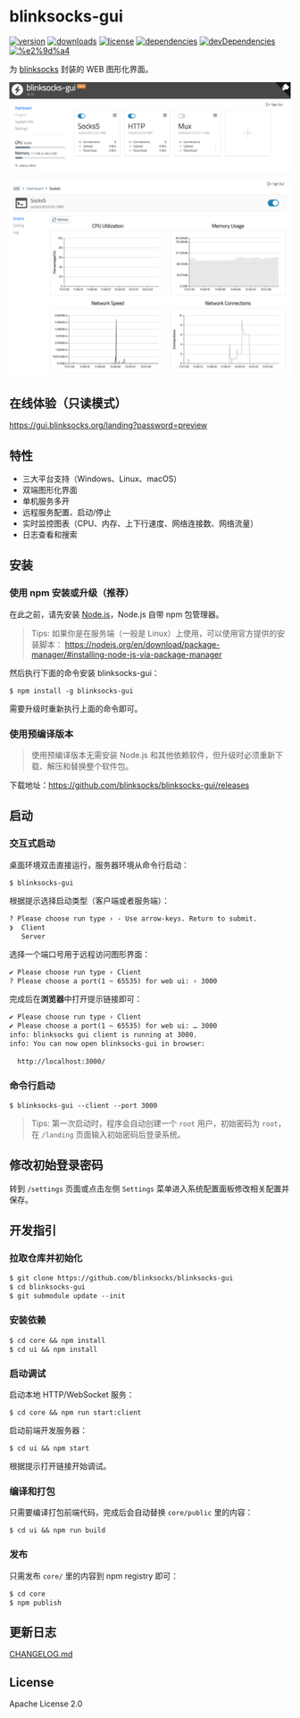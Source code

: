 # blinksocks-gui

[![version](https://img.shields.io/npm/v/blinksocks-gui.svg)](https://www.npmjs.com/package/blinksocks-gui)
[![downloads](https://img.shields.io/npm/dt/blinksocks-gui.svg)](https://www.npmjs.com/package/blinksocks-gui)
[![license](https://img.shields.io/npm/l/blinksocks-gui.svg)](https://github.com/blinksocks/blinksocks-gui/blob/master/LICENSE)
[![dependencies](https://img.shields.io/david/blinksocks/blinksocks-gui.svg)](https://www.npmjs.com/package/blinksocks-gui)
[![devDependencies](https://img.shields.io/david/dev/blinksocks/blinksocks-gui.svg)](https://www.npmjs.com/package/blinksocks-gui)
[![%e2%9d%a4](https://img.shields.io/badge/made%20with-%e2%9d%a4-ff69b4.svg)](https://github.com/blinksocks/blinksocks-gui)

为 [blinksocks](https://github.com/blinksocks/blinksocks) 封装的 WEB 图形化界面。

![](screenshot-0.png)

![](screenshot-1.png)

## 在线体验（只读模式）

https://gui.blinksocks.org/landing?password=preview

## 特性

- 三大平台支持（Windows、Linux、macOS）
- 双端图形化界面
- 单机服务多开
- 远程服务配置、启动/停止
- 实时监控图表（CPU、内存、上下行速度、网络连接数、网络流量）
- 日志查看和搜索

## 安装

### 使用 npm 安装或升级（推荐）

在此之前，请先安装 [Node.js](https://nodejs.org/en/)，Node.js 自带 npm 包管理器。

> Tips: 如果你是在服务端（一般是 Linux）上使用，可以使用官方提供的安装脚本：
> https://nodejs.org/en/download/package-manager/#installing-node-js-via-package-manager

然后执行下面的命令安装 blinksocks-gui：

```
$ npm install -g blinksocks-gui
```

需要升级时重新执行上面的命令即可。

### 使用预编译版本

> 使用预编译版本无需安装 Node.js 和其他依赖软件，但升级时必须重新下载、解压和替换整个软件包。

下载地址：https://github.com/blinksocks/blinksocks-gui/releases

## 启动

### 交互式启动

桌面环境双击直接运行，服务器环境从命令行启动：

```
$ blinksocks-gui
```

根据提示选择启动类型（客户端或者服务端）：

```
? Please choose run type › - Use arrow-keys. Return to submit.
❯  Client
   Server
```

选择一个端口号用于远程访问图形界面：

```
✔ Please choose run type › Client
? Please choose a port(1 ~ 65535) for web ui: › 3000
```

完成后在**浏览器**中打开提示链接即可：

```
✔ Please choose run type › Client
✔ Please choose a port(1 ~ 65535) for web ui: … 3000
info: blinksocks gui client is running at 3000.
info: You can now open blinksocks-gui in browser:

  http://localhost:3000/

```

### 命令行启动

```
$ blinksocks-gui --client --port 3000
```

> Tips: 第一次启动时，程序会自动创建一个 `root` 用户，初始密码为 `root`，在 `/landing` 页面输入初始密码后登录系统。

## 修改初始登录密码

转到 `/settings` 页面或点击左侧 `Settings` 菜单进入系统配置面板修改相关配置并保存。

## 开发指引

### 拉取仓库并初始化

```
$ git clone https://github.com/blinksocks/blinksocks-gui
$ cd blinksocks-gui
$ git submodule update --init
```

### 安装依赖

```
$ cd core && npm install
$ cd ui && npm install
```

### 启动调试

启动本地 HTTP/WebSocket 服务：

```
$ cd core && npm run start:client
```

启动前端开发服务器：

```
$ cd ui && npm start
```

根据提示打开链接开始调试。

### 编译和打包

只需要编译打包前端代码，完成后会自动替换 `core/public` 里的内容：

```
$ cd ui && npm run build
```

### 发布

只需发布 `core/` 里的内容到 npm registry 即可：

```
$ cd core
$ npm publish
```

## 更新日志

[CHANGELOG.md](CHANGELOG.md)

## License

Apache License 2.0

